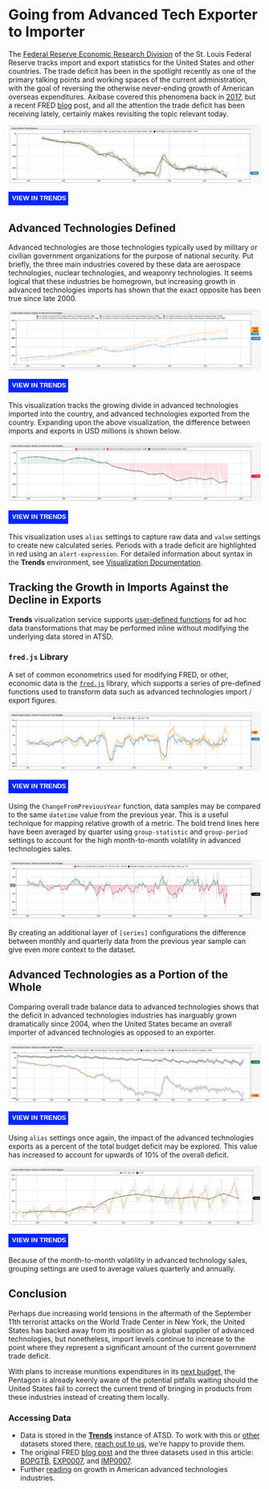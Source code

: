 <!-- markdownlint-disable MD101 -->

# Going from Advanced Tech Exporter to Importer

The [Federal Reserve Economic Research Division](https://fred.stlouisfed.org/) of the St. Louis Federal Reserve tracks import and export statistics for the United States and other countries. The trade deficit has been in the spotlight recently as one of the primary talking points and working spaces of the current administration, with the goal of reversing the otherwise never-ending growth of American overseas expenditures. Axibase covered this phenomena back in [2017](../../research/us-international-trade/README.md), but a recent FRED [blog](https://fredblog.stlouisfed.org/2018/05/the-high-tech-trade-balance/) post, and all the attention the trade deficit has been receiving lately, certainly makes revisiting the topic relevant today.

![](./images/trade-balance.png)

[![](../images/button-new.png)](https://trends.axibase.com/989bfe5c#fullscreen)

## Advanced Technologies Defined

Advanced technologies are those technologies typically used by military or civilian government organizations for the purpose of national security. Put briefly, the three main industries covered by these data are aerospace technologies, nuclear technologies, and weaponry technologies. It seems logical that these industries be homegrown, but increasing growth in advanced technologies imports has shown that the exact opposite has been true since late 2000.

![](./images/tech-import-export.png)

[![](../images/button-new.png)](https://trends.axibase.com/55cc64c5#fullscreen)

This visualization tracks the growing divide in advanced technologies imported into the country, and advanced technologies exported from the country. Expanding upon the above visualization, the difference between imports and exports in USD millions is shown below.

![](./images/import-export-difference.png)

[![](../images/button-new.png)](https://trends.axibase.com/31b5a64e#fullscreen)

This visualization uses `alias` settings to capture raw data and `value` settings to create new calculated series. Periods with a trade deficit are highlighted in red using an `alert-expression`. For detailed information about syntax in the **Trends** environment, see [Visualization Documentation](https://axibase.com/products/axibase-time-series-database/visualization/widgets/).

## Tracking the Growth in Imports Against the Decline in Exports

**Trends** visualization service supports [user-defined functions](../../tutorials/shared/trends.md#user-defined-functions) for ad hoc data transformations that may be performed inline without modifying the underlying data stored in ATSD.

### `fred.js` Library

A set of common econometrics used for modifying FRED, or other, economic data is the [`fred.js`](../../tutorials/shared/trends.md#fred-library) library, which supports a series of pre-defined functions used to transform data such as advanced technologies import / export figures.

![](./images/change-from-previous-year.png)

[![](../images/button-new.png)](https://trends.axibase.com/b3acc1ea#fullscreen)

Using the `ChangeFromPreviousYear` function, data samples may be compared to the same `datetime` value from the previous year. This is a useful technique for mapping relative growth of a metric. The bold trend lines here have been averaged by quarter using `group-statistic` and `group-period` settings to account for the high month-to-month volatility in advanced technologies sales.

![](./images/change-from-last-year-diff.png)

By creating an additional layer of `[series]` configurations the difference between monthly and quarterly data from the previous year sample can give even more context to the dataset.

## Advanced Technologies as a Portion of the Whole

Comparing overall trade balance data to advanced technologies shows that the deficit in advanced technologies industries has inarguably grown dramatically since 2004, when the United States became an overall importer of advanced technologies as opposed to an exporter.

![](./images/compare2.png)

[![](../images/button-new.png)](https://trends.axibase.com/22d11a65#fullscreen)

Using `alias` settings once again, the impact of the advanced technologies exports as a percent of the total budget deficit may be explored. This value has increased to account for upwards of 10% of the overall deficit.

![](./images/deficit-percent.png)

[![](../images/button-new.png)](https://trends.axibase.com/6bfd112d#fullscreen)

Because of the month-to-month volatility in advanced technology sales, grouping settings are used to average values quarterly and annually.

## Conclusion

Perhaps due increasing world tensions in the aftermath of the September 11th terrorist attacks on the World Trade Center in New York, the United States has backed away from its position as a global supplier of advanced technologies, but nonetheless, import levels continue to increase to the point where they represent a significant amount of the current government trade deficit.

With plans to increase munitions expenditures in its [next budget](https://www.defensenews.com/pentagon/2018/05/22/the-us-is-running-out-of-bombs-and-it-may-soon-struggle-to-make-more/), the Pentagon is already keenly aware of the potential pitfalls waiting should the United States fail to correct the current trend of bringing in products from these industries instead of creating them locally.

### Accessing Data

* Data is stored in the [**Trends**](../../tutorials/shared/trends.md) instance of ATSD. To work with this or [other](https://trends.axibase.com/public/reference.html) datasets stored there, [reach out to us](https://axibase.com/feedback/), we're happy to provide them.
* The original FRED [blog post](https://fredblog.stlouisfed.org/2018/05/the-high-tech-trade-balance/) and the three datasets used in this article: [BOPGTB](https://fred.stlouisfed.org/series/BOPGTB), [EXP0007](https://fred.stlouisfed.org/series/EXP0007), and [IMP0007](https://fred.stlouisfed.org/series/IMP0007).
* Further [reading](https://www.brookings.edu/research/americas-advanced-industries-new-trends/) on growth in American advanced technologies industries.
